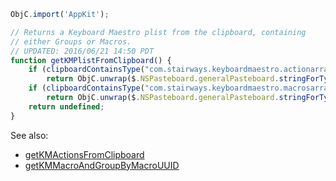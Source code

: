 
```js
ObjC.import('AppKit');

// Returns a Keyboard Maestro plist from the clipboard, containing
// either Groups or Macros.
// UPDATED: 2016/06/21 14:50 PDT
function getKMPlistFromClipboard() {
    if (clipboardContainsType("com.stairways.keyboardmaestro.actionarray"))
        return ObjC.unwrap($.NSPasteboard.generalPasteboard.stringForType('com.stairways.keyboardmaestro.actionarray'));
    if (clipboardContainsType("com.stairways.keyboardmaestro.macrosarray"))
        return ObjC.unwrap($.NSPasteboard.generalPasteboard.stringForType('com.stairways.keyboardmaestro.macrosarray'));
    return undefined;
}
```

See also:

* [getKMActionsFromClipboard](JXA%2FgetKMActionsPlistStringFromClipboard)
* [getKMMacroAndGroupByMacroUUID](JXA%2FgetKMMacroAndGroupByMacroUUID)